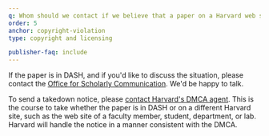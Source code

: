 ```yaml
---
q: Whom should we contact if we believe that a paper on a Harvard web site violates our copyright?
order: 5
anchor: copyright-violation
type: copyright and licensing

publisher-faq: include
---
```

If the paper is in DASH, and if you'd like to discuss the situation, please contact the [Office for Scholarly Communication](mailto:osc@harvard.edu). We'd be happy to talk.

To send a takedown notice, please [contact Harvard's DMCA agent](mailto:dmca@harvard.edu). This is the course to take whether the paper is in DASH or on a different Harvard site, such as the web site of a faculty member, student, department, or lab. Harvard will handle the notice in a manner consistent with the DMCA.

